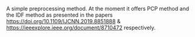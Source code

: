 A simple preprocessing method. 
At the moment it offers PCP method and the IDF method as presented in the papers 
https://doi.org/10.1109/IJCNN.2019.8851888 & https://ieeexplore.ieee.org/document/8710472 respectively.